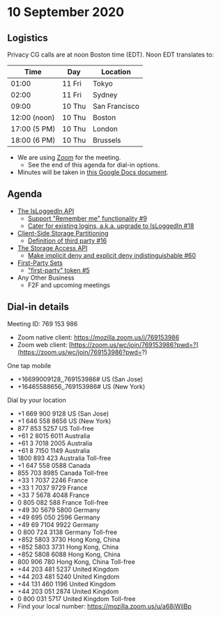 # 10 September 2020

## Logistics

Privacy CG calls are at noon Boston time (EDT). Noon EDT translates to:

| Time         | Day    | Location      |
| ------------ | ------ | ------------- |
| 01:00        | 11 Fri | Tokyo         |
| 02:00        | 11 Fri | Sydney        |
| 09:00        | 10 Thu | San Francisco |
| 12:00 (noon) | 10 Thu | Boston        |
| 17:00 (5 PM) | 10 Thu | London        |
| 18:00 (6 PM) | 10 Thu | Brussels      |

* We are using [Zoom](https://mozilla.zoom.us/j/769153986) for the meeting.
    * See the end of this agenda for dial-in options.
* Minutes will be taken in [this Google Docs document](https://docs.google.com/document/d/1DZEhS1UHJ1PKxt5ZwKmn5LZ4bo10UFyNXeLp2dUuzRM/edit#).

## Agenda
* [The IsLoggedIn API](https://github.com/privacycg/is-logged-in)
    * [Support "Remember me" functionality #9](https://github.com/privacycg/is-logged-in/issues/9)
    * [Cater for existing logins, a.k.a. upgrade to IsLoggedIn #18](https://github.com/privacycg/is-logged-in/issues/18)
* [Client-Side Storage Partitioning](https://github.com/privacycg/storage-partitioning)
    * [Definition of third party #16](https://github.com/privacycg/storage-partitioning/issues/16)
* [The Storage Access API](https://github.com/privacycg/storage-access)
    * [Make implicit deny and explicit deny indistinguishable #60](https://github.com/privacycg/storage-access/issues/60)
* [First-Party Sets](https://github.com/privacycg/first-party-sets)
    * ["first-party" token #5](https://github.com/privacycg/first-party-sets/issues/5)
* Any Other Business
    * F2F and upcoming meetings

## Dial-in details

Meeting ID: 769 153 986
* Zoom native client: https://mozilla.zoom.us/j/769153986
* Zoom web client: [https://zoom.us/wc/join/769153986?pwd=?](https://zoom.us/wc/join/769153986?pwd=?)

One tap mobile
* +16699009128,,769153986# US (San Jose)
* +16465588656,,769153986# US (New York)

Dial by your location
* +1 669 900 9128 US (San Jose)
* +1 646 558 8656 US (New York)
* 877 853 5257 US Toll-free
* +61 2 8015 6011 Australia
* +61 3 7018 2005 Australia
* +61 8 7150 1149 Australia
* 1800 893 423 Australia Toll-free
* +1 647 558 0588 Canada
* 855 703 8985 Canada Toll-free
* +33 1 7037 2246 France
* +33 1 7037 9729 France
* +33 7 5678 4048 France
* 0 805 082 588 France Toll-free
* +49 30 5679 5800 Germany
* +49 695 050 2596 Germany
* +49 69 7104 9922 Germany
* 0 800 724 3138 Germany Toll-free
* +852 5803 3730 Hong Kong, China
* +852 5803 3731 Hong Kong, China
* +852 5808 6088 Hong Kong, China
* 800 906 780 Hong Kong, China Toll-free
* +44 203 481 5237 United Kingdom
* +44 203 481 5240 United Kingdom
* +44 131 460 1196 United Kingdom
* +44 203 051 2874 United Kingdom
* 0 800 031 5717 United Kingdom Toll-free
* Find your local number: https://mozilla.zoom.us/u/a68iWilBp
